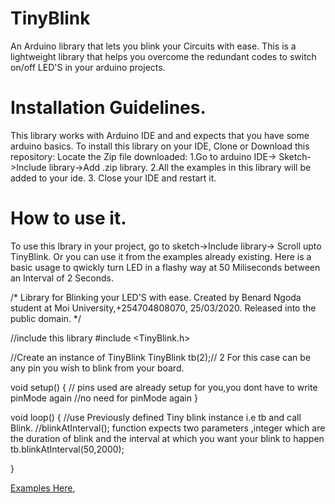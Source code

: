 # TinyBlink
An Arduino library that lets you blink your Circuits with ease. 
This is a lightweight library that helps you overcome the redundant codes to switch on/off LED'S in your arduino projects.


# Installation Guidelines.
This library works with Arduino IDE and and expects that you have some arduino basics.
To install this library on your IDE, Clone or Download this repository:
Locate the Zip file downloaded:
1.Go to arduino IDE-> Sketch->Include library->Add .zip library.
2.All the examples in this library will be added to your ide.
3. Close your IDE and restart it.

# How to use it.
To use this lbrary in your project, go to sketch->Include library-> Scroll upto TinyBlink.
Or you can use it from the examples already existing.
Here is a basic usage to qwickly turn LED in a flashy way at 50 Miliseconds between an Interval of 2 Seconds.


/*
  Library for Blinking your LED'S with ease.
  Created by Benard Ngoda student at Moi University,+254704808070, 25/03/2020.
  Released into the public domain.
*/

//include this library
#include <TinyBlink.h>

//Create an instance of TinyBlink 
TinyBlink tb(2);// 2 For this case can be any pin you wish to blink from your board.

void setup() {
  // pins used are already setup for you,you dont have to write pinMode again
//no need for pinMode again
}

void loop() {
  //use Previously defined Tiny  blink instance i.e tb and call Blink.
   //blinkAtInterval(); function expects two parameters ,integer which are the duration of blink and the interval at which you want your blink to happen
tb.blinkAtInterval(50,2000);




}

[Examples Here](https://github.com/bensalcie/Agri-Sasa/blob/master/IEEE%20MADC%202019%20FILES/Agrisasa.apk),
